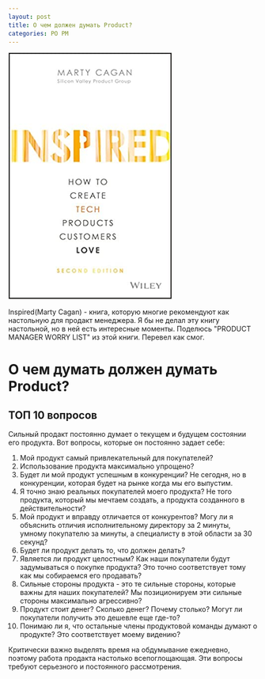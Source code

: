 ```yaml
---
layout: post
title: О чем должен думать Product?
categories: PO PM 
---
```


![Inspired Book Cover](/images/2022/01/inspired.jpg)


Inspired(Marty Cagan) - книга, которую многие рекомендуют как настольную для продакт менеджера. 
Я бы не делал эту книгу настольной, но в ней есть интересные моменты. Поделюсь "PRODUCT MANAGER WORRY LIST" из этой книги. Перевел как смог.

# О чем думать должен думать Product?

## ТОП 10 вопросов

Сильный продакт постоянно думает о текущем и будущем состоянии его продукта. Вот вопросы, которые он постоянно задает себе: 

1. Мой продукт самый привлекательный для покупателей?
2. Использование продукта максимально упрощено? 
3. Будет ли мой продукт успешным в конкуренции? Не сегодня, но в конкуренции, которая будет на рынке когда мы его выпустим. 
4. Я точно знаю реальных покупателей моего продукта? Не того продукта, который мы мечтаем создать, а продукта созданного в действительности? 
5. Мой продукт и вправду отличается от конкурентов? Могу ли я объяснить отличия исполнительному директору за 2 минуты, умному покупателю за минуты, а специалисту в этой области за 30 секунд? 
6. Будет ли продукт делать то, что должен делать? 
7. Является ли продукт целостным? Как наши покупатели будут задумываться о покупке продукта? Это точно соответствует тому как мы собираемся его продавать?
8. Сильные стороны продукта - это те сильные стороны, которые важны для наших покупателей? Мы позиционируем эти сильные стороны максимально агрессивно? 
9. Продукт стоит денег? Сколько денег? Почему столько? Могут ли покупатели получить это дешевле еще где-то? 
10. Понимаю ли я, что остальные члены продуктовой команды думают о продукте? Это соответствует моему видению? 


Критически важно выделять время на обдумывание ежедневно, поэтому работа продакта настолько всепоглощающая. Эти вопросы требуют серьезного и постоянного рассмотрения. 
